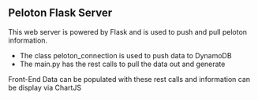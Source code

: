 ## Peloton Flask Server
This web server is powered by Flask and is used to push and pull 
peloton information.  

* The class peloton_connection is used to push data to DynamoDB
* The main.py has the rest calls to pull the data out and generate

Front-End Data can be populated with these rest calls and information can be 
display via ChartJS 
